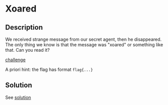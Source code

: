 # Xoared

## Description

We received strange message from our secret agent, then he disappeared. The only thing we know is that the message was "xoared" or something like that. Can you read it?

[challenge](challenge/ciphertext)

A priori hint: the flag has format `flag{...}`

## Solution

See [solution](solution/README.md)
